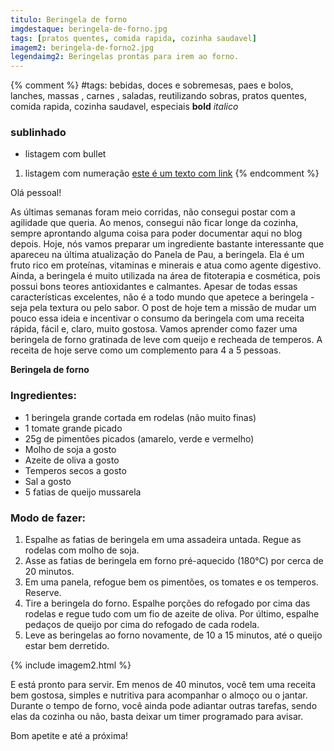 ```yaml
---
titulo: Beringela de forno
imgdestaque: beringela-de-forno.jpg
tags: [pratos quentes, comida rapida, cozinha saudavel]
imagem2: beringela-de-forno2.jpg
legendaimg2: Beringelas prontas para irem ao forno.
---
```

{% comment %}
#tags: bebidas, doces e sobremesas, paes e bolos, lanches, massas , carnes , saladas, reutilizando sobras, pratos quentes, comida rapida, cozinha saudavel, especiais
**bold**
*italico*
### sublinhado
* listagem com bullet
1. listagem com numeração
[este é um texto com link](https://www.enderecodolink.com)
{% endcomment %}

Olá pessoal! 

As últimas semanas foram meio corridas, não consegui postar com a agilidade que queria. Ao menos, consegui não ficar longe da cozinha, sempre aprontando alguma coisa para poder documentar aqui no blog depois. Hoje, nós vamos preparar um ingrediente bastante interessante que apareceu na última atualização do Panela de Pau, a beringela. Ela é um fruto rico em proteínas, vitaminas e minerais e atua como agente digestivo. Ainda, a beringela é muito utilizada na área de fitoterapia e cosmética, pois possui bons teores antioxidantes e calmantes. Apesar de todas essas características excelentes, não é a todo mundo que apetece a beringela - seja pela textura ou pelo sabor. O post de hoje tem a missão de mudar um pouco essa ideia e incentivar o consumo da beringela com uma receita rápida, fácil e, claro, muito gostosa. Vamos aprender como fazer uma beringela de forno gratinada de leve com queijo e recheada de temperos. A receita de hoje serve como um complemento para 4 a 5 pessoas.

**Beringela de forno**

### Ingredientes:

* 1 beringela grande cortada em rodelas (não muito finas)
* 1 tomate grande picado
* 25g de pimentões picados (amarelo, verde e vermelho)
* Molho de soja a gosto
* Azeite de oliva a gosto
* Temperos secos a gosto
* Sal a gosto
* 5 fatias de queijo mussarela

### Modo de fazer:

1. Espalhe as fatias de beringela em uma assadeira untada. Regue as rodelas com molho de soja.
2. Asse as fatias de beringela em forno pré-aquecido (180°C) por cerca de 20 minutos.
3. Em uma panela, refogue bem os pimentões, os tomates e os temperos. Reserve.
4. Tire a beringela do forno. Espalhe porções do refogado por cima das rodelas e regue tudo com um fio de azeite de oliva. Por último, espalhe pedaços de queijo por cima do refogado de cada rodela.
5. Leve as beringelas ao forno novamente, de 10 a 15 minutos, até o queijo estar bem derretido.  

{% include imagem2.html %}

E está pronto para servir. Em menos de 40 minutos, você tem uma receita bem gostosa, simples e nutritiva para acompanhar o almoço ou o jantar. Durante o tempo de forno, você ainda pode adiantar outras tarefas, sendo elas da cozinha ou não, basta deixar um timer programado para avisar. 

Bom apetite e até a próxima!
